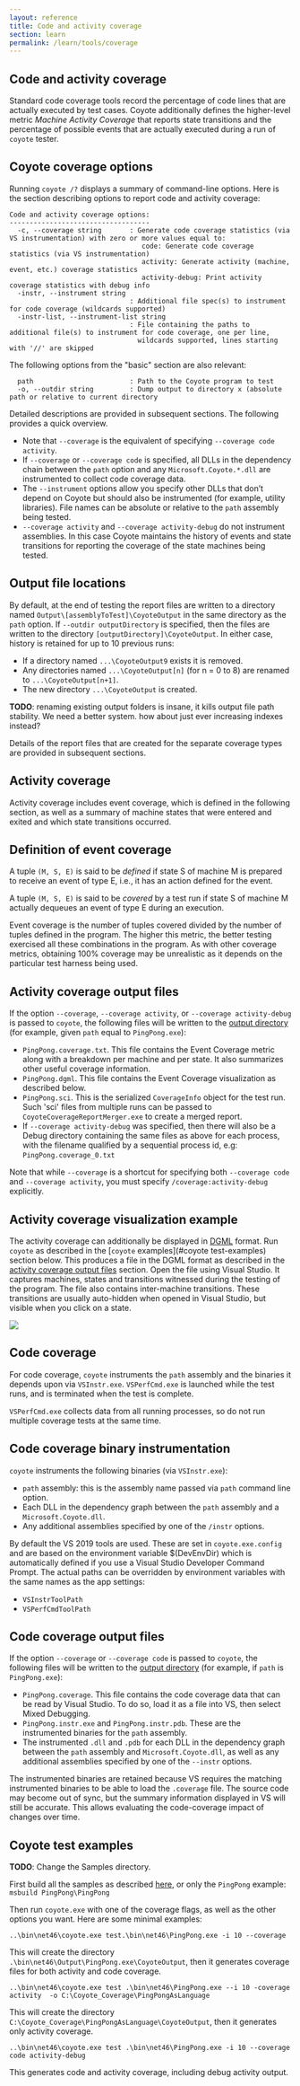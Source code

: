 ```yaml
---
layout: reference
title: Code and activity coverage
section: learn
permalink: /learn/tools/coverage
---
```


## Code and activity coverage

Standard code coverage tools record the percentage of code lines that are actually executed by test cases. Coyote additionally defines the higher-level metric _Machine Activity Coverage_ that reports state transitions and the percentage of possible events that are actually executed during a run of `coyote` tester.

## Coyote coverage options

Running `coyote /?` displays a summary of command-line options. Here is the section describing options to report code and activity coverage:
`````
Code and activity coverage options:
-----------------------------------
  -c, --coverage string       : Generate code coverage statistics (via VS instrumentation) with zero or more values equal to:
                                 code: Generate code coverage statistics (via VS instrumentation)
                                 activity: Generate activity (machine, event, etc.) coverage statistics
                                 activity-debug: Print activity coverage statistics with debug info
  -instr, --instrument string
                              : Additional file spec(s) to instrument for code coverage (wildcards supported)
  -instr-list, --instrument-list string
                              : File containing the paths to additional file(s) to instrument for code coverage, one per line,
                                wildcards supported, lines starting with '//' are skipped
`````

The following options from the "basic" section are also relevant:
```
  path                        : Path to the Coyote program to test
  -o, --outdir string         : Dump output to directory x (absolute path or relative to current directory
```

Detailed descriptions are provided in subsequent sections. The following provides a quick overview. 

* Note that `--coverage` is the equivalent of specifying `--coverage code activity`.
* If `--coverage` or `--coverage code` is specified, all DLLs in the dependency chain between the `path` option and any `Microsoft.Coyote.*.dll` are instrumented to collect code coverage data.
* The `--instrument` options allow you specify other DLLs that don’t depend on Coyote but should also be instrumented (for example, utility libraries). File names can be absolute or relative to the `path` assembly being tested.
* `--coverage activity` and `--coverage activity-debug` do not instrument assemblies. In this case Coyote maintains the history of events and state transitions for reporting the coverage of the state machines being tested.

## Output file locations

By default, at the end of testing the report files are written to a directory named `Output\[assemblyToTest]\CoyoteOutput` in the same directory as the `path` option. If `--outdir outputDirectory` is specified, then the files are written to the directory `[outputDirectory]\CoyoteOutput`. In either case, history is retained for up to 10 previous runs:
  * If a directory named `...\CoyoteOutput9` exists it is removed.
  * Any directories named `...\CoyoteOutput[n]` (for n = 0 to 8) are renamed to `...\CoyoteOutput[n+1]`.
  * The new directory `...\CoyoteOutput` is created.

**TODO**: renaming existing output folders is insane, it kills output file path stability. We need a better system.
how about just ever increasing indexes instead?

Details of the report files that are created for the separate coverage types are provided in subsequent sections.

## Activity coverage

Activity coverage includes event coverage, which is defined in the following section, as well as a summary of machine states that were entered and exited and which state transitions occurred.

## Definition of event coverage

A tuple `(M, S, E)` is said to be _defined_ if state S of machine M is prepared to receive an event of type E, i.e., it has an action defined for the event.

A tuple `(M, S, E)` is said to be _covered_ by a test run if state S of machine M actually dequeues an event of type E during an execution.

Event coverage is the number of tuples covered divided by the number of tuples defined in the program. The higher this metric, the better testing exercised all these combinations in the program. As with other coverage metrics, obtaining 100% coverage may be unrealistic as it depends on the particular test harness being used.

## Activity coverage output files

If the option `--coverage`, `--coverage activity`, or `--coverage activity-debug` is passed to `coyote`, the following files will be written to the [output directory](#output-file-locations) (for example, given `path` equal to `PingPong.exe`):
* `PingPong.coverage.txt`. This file contains the Event Coverage metric along with a breakdown per machine and per state. It also summarizes other useful coverage information.
* `PingPong.dgml`. This file contains the Event Coverage visualization as described below.
* `PingPong.sci`. This is the serialized `CoverageInfo` object for the test run. Such 'sci' files from multiple runs can be passed to `CoyoteCoverageReportMerger.exe` to create a merged report.
* If `--coverage activity-debug` was specified, then there will also be a Debug directory containing the same files as above for each process, with the filename qualified by a sequential process id, e.g: `PingPong.coverage_0.txt`

Note that while `--coverage` is a shortcut for specifying both `--coverage code` and `--coverage activity`, you must specify `/coverage:activity-debug` explicitly.

## Activity coverage visualization example

The activity coverage can additionally be displayed in [DGML](https://en.wikipedia.org/wiki/DGML) format. Run `coyote` as described in the [`coyote` examples](#coyote test-examples) section below. This produces a file in the DGML format as described in the [activity coverage output files](#activity-coverage-output-files) section. Open the file using Visual Studio. It captures machines, states and transitions witnessed during the testing of the program. The file also contains inter-machine transitions. These transitions are usually auto-hidden when opened in Visual Studio, but visible when you click on a state.

![](/Coyote/assets/images/PingPongVisualization.png)

## Code coverage

For code coverage, `coyote` instruments the `path` assembly and the binaries it depends upon via `VSInstr.exe`. `VSPerfCmd.exe` is launched while the test runs, and is terminated when the test is complete.

`VSPerfCmd.exe` collects data from all running processes, so do not run multiple coverage tests at the same time.

## Code coverage binary instrumentation

`coyote` instruments the following binaries (via `VSInstr.exe`):
* `path` assembly: this is the assembly name passed via `path` command line option.
* Each DLL in the dependency graph between the `path` assembly and a `Microsoft.Coyote.dll`.
* Any additional assemblies specified by one of the `/instr` options.

By default the VS 2019 tools are used. These are set in `coyote.exe.config` and are based on the environment variable $(DevEnvDir) which
is automatically defined if you use a Visual Studio Developer Command Prompt. The actual paths can be overridden by environment variables
with the same names as the app settings:
- `VSInstrToolPath`
- `VSPerfCmdToolPath`

## Code coverage output files

If the option `--coverage` or `--coverage code` is passed to `coyote`, the following files will be written to the [output directory](#output-file-locations) (for example, if `path` is `PingPong.exe`):
* `PingPong.coverage`. This file contains the code coverage data that can be read by Visual Studio. To do so, load it as a file into VS, then select Mixed Debugging.
* `PingPong.instr.exe` and `PingPong.instr.pdb`. These are the instrumented binaries for the `path` assembly.
* The instrumented `.dll` and `.pdb` for each DLL in the dependency graph between the `path` assembly and `Microsoft.Coyote.dll`, as well as any additional assemblies specified by one of the `--instr` options.

The instrumented binaries are retained because VS requires the matching instrumented binaries to be able to load the `.coverage` file. The source code may become out of sync, but the summary information displayed in VS will still be accurate. This allows evaluating the code-coverage impact of changes over time.

## Coyote test examples

**TODO**: Change the Samples directory.

First build all the samples as described [here](https://github.com/p-org/Coyote/tree/master/Samples), or only the `PingPong` example: `msbuild PingPong\PingPong`

Then run `coyote.exe` with one of the coverage flags, as well as the other options you want. Here are some minimal examples:
```
..\bin\net46\coyote.exe test.\bin\net46\PingPong.exe -i 10 --coverage
```
This will create the directory `.\bin\net46\Output\PingPong.exe\CoyoteOutput`,
then it generates coverage files for both activity and code coverage.

```
..\bin\net46\coyote.exe test .\bin\net46\PingPong.exe --i 10 -coverage activity  -o C:\Coyote_Coverage\PingPongAsLanguage
```
This will create the directory `C:\Coyote_Coverage\PingPongAsLanguage\CoyoteOutput`,
then it generates only activity coverage.

```
..\bin\net46\coyote.exe test .\bin\net46\PingPong.exe -i 10 --coverage code activity-debug
```
This generates code and activity coverage, including debug activity output.

